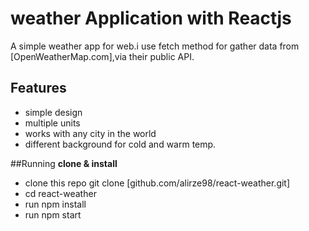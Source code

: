 # weather Application with Reactjs
A simple weather app for web.i use fetch method for gather  data from [OpenWeatherMap.com],via their public API.


## Features 
- simple design
- multiple units
- works with any city in the world
- different background for cold and warm temp.

##Running
**clone & install** 
- clone this repo git clone [github.com/alirze98/react-weather.git]
- cd react-weather
- run npm install
- run npm start
 
 

